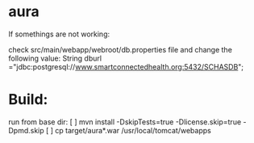 aura
====
If somethings are not working:

check src/main/webapp/webroot/db.properties file and change the following value:
     String dburl    ="jdbc:postgresql://www.smartconnectedhealth.org:5432/SCHASDB";

Build:
======
run from base dir:
[ ] mvn install -DskipTests=true -Dlicense.skip=true -Dpmd.skip
[ ] cp target/aura*.war   /usr/local/tomcat/webapps
